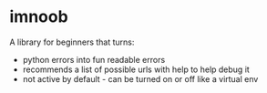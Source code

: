 # imnoob
A library for beginners that turns: 
* python errors into fun readable errors
* recommends a list of possible urls with help to help debug it
* not active by default - can be turned on or off like a virtual env

